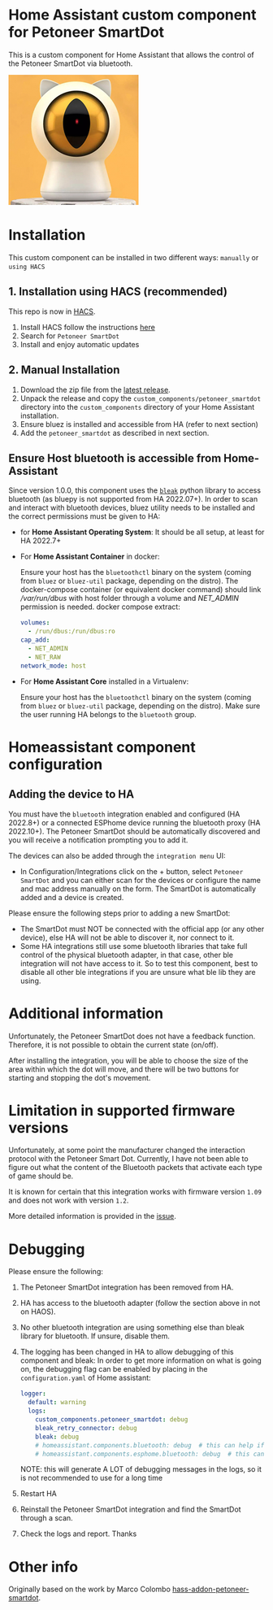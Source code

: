 # Home Assistant custom component for Petoneer SmartDot

This is a custom component for Home Assistant that allows the control of the Petoneer SmartDot via bluetooth.

![Petoneer SmartDot](assets/petoneer-smartdot.png)

# Installation

This custom component can be installed in two different ways: `manually` or `using HACS`

## 1. Installation using HACS (recommended)

This repo is now in [HACS](https://hacs.xyz/).

1. Install HACS follow the instructions [here](https://hacs.xyz/docs/setup/prerequisites)
2. Search for `Petoneer SmartDot`
3. Install and enjoy automatic updates

## 2. Manual Installation

1. Download the zip file from the
   [latest release](https://github.com/verdel/hass-petoneer-smartdot/releases/latest).
2. Unpack the release and copy the `custom_components/petoneer_smartdot` directory
   into the `custom_components` directory of your Home Assistant
   installation.
3. Ensure bluez is installed and accessible from HA (refer to next section)
4. Add the `petoneer_smartdot` as described in next section.

## Ensure Host bluetooth is accessible from Home-Assistant

Since version 1.0.0, this component uses the [`bleak`](https://github.com/hbldh/bleak) python library to access bluetooth (as bluepy is not supported from HA 2022.07+). In order to scan and interact with bluetooth devices, bluez utility needs to be installed and the correct permissions must be given to HA:

- for **Home Assistant Operating System**:
  It should be all setup, at least for HA 2022.7+

- For **Home Assistant Container** in docker:

  Ensure your host has the `bluetoothctl` binary on the system (coming from `bluez` or `bluez-util` package, depending on the distro).
  The docker-compose container (or equivalent docker command) should link _/var/run/dbus_ with host folder through a volume and _NET_ADMIN_ permission is needed. docker compose extract:

  ```yaml
  volumes:
    - /run/dbus:/run/dbus:ro
  cap_add:
    - NET_ADMIN
    - NET_RAW
  network_mode: host
  ```

- For **Home Assistant Core** installed in a Virtualenv:

  Ensure your host has the `bluetoothctl` binary on the system (coming from `bluez` or `bluez-util` package, depending on the distro).
  Make sure the user running HA belongs to the `bluetooth` group.

# Homeassistant component configuration

## Adding the device to HA

You must have the `bluetooth` integration enabled and configured (HA 2022.8+) or a connected ESPhome device running the bluetooth proxy (HA 2022.10+). The Petoneer SmartDot should be automatically discovered and you will receive a notification prompting you to add it.

The devices can also be added through the `integration menu` UI:

- In Configuration/Integrations click on the + button, select `Petoneer SmartDot` and you can either scan for the devices or configure the name and mac address manually on the form.
  The SmartDot is automatically added and a device is created.

Please ensure the following steps prior to adding a new SmartDot:

- The SmartDot must NOT be connected with the official app (or any other device), else HA will not be able to discover it, nor connect to it.
- Some HA integrations still use some bluetooth libraries that take full control of the physical bluetooth adapter, in that case, other ble integration will not have access to it. So to test this component, best to disable all other ble integrations if you are unsure what ble lib they are using.

# Additional information

Unfortunately, the Petoneer SmartDot does not have a feedback function. Therefore, it is not possible to obtain the current state (on/off).

After installing the integration, you will be able to choose the size of the area within which the dot will move, and there will be two buttons for starting and stopping the dot's movement.

# Limitation in supported firmware versions

Unfortunately, at some point the manufacturer changed the interaction protocol with the Petoneer Smart Dot. Currently, I have not been able to figure out what the content of the Bluetooth packets that activate each type of game should be.

It is known for certain that this integration works with firmware version `1.09` and does not work with version `1.2`.

More detailed information is provided in the [issue](https://github.com/verdel/hass-petoneer-smartdot/issues/2).

# Debugging

Please ensure the following:

1. The Petoneer SmartDot integration has been removed from HA.
2. HA has access to the bluetooth adapter (follow the section above in not on HAOS).
3. No other bluetooth integration are using something else than bleak library for bluetooth. If unsure, disable them.
4. The logging has been changed in HA to allow debugging of this component and bleak:
   In order to get more information on what is going on, the debugging flag can be enabled by placing in the `configuration.yaml` of Home assistant:

   ```yaml
   logger:
     default: warning
     logs:
       custom_components.petoneer_smartdot: debug
       bleak_retry_connector: debug
       bleak: debug
       # homeassistant.components.bluetooth: debug  # this can help if needed
       # homeassistant.components.esphome.bluetooth: debug  # this can help if needed
   ```

   NOTE: this will generate A LOT of debugging messages in the logs, so it is not recommended to use for a long time

5. Restart HA
6. Reinstall the Petoneer SmartDot integration and find the SmartDot through a scan.
7. Check the logs and report. Thanks

# Other info

Originally based on the work by Marco Colombo [hass-addon-petoneer-smartdot](https://github.com/marcomow/hass-addon-petoneer-smartdot).
